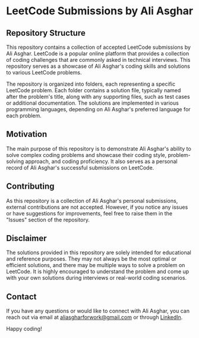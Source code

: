 # LeetCode Submissions by Ali Asghar

## Repository Structure

This repository contains a collection of accepted LeetCode submissions by Ali Asghar. LeetCode is a popular online platform that provides a collection of coding challenges that are commonly asked in technical interviews. This repository serves as a showcase of Ali Asghar's coding skills and solutions to various LeetCode problems.

The repository is organized into folders, each representing a specific LeetCode problem. Each folder contains a solution file, typically named after the problem's title, along with any supporting files, such as test cases or additional documentation. The solutions are implemented in various programming languages, depending on Ali Asghar's preferred language for each problem.

## Motivation

The main purpose of this repository is to demonstrate Ali Asghar's ability to solve complex coding problems and showcase their coding style, problem-solving approach, and coding proficiency. It also serves as a personal record of Ali Asghar's successful submissions on LeetCode.

## Contributing

As this repository is a collection of Ali Asghar's personal submissions, external contributions are not accepted. However, if you notice any issues or have suggestions for improvements, feel free to raise them in the "Issues" section of the repository.

## Disclaimer

The solutions provided in this repository are solely intended for educational and reference purposes. They may not always be the most optimal or efficient solutions, and there may be multiple ways to solve a problem on LeetCode. It is highly encouraged to understand the problem and come up with your own solutions during interviews or real-world coding scenarios.

## Contact

If you have any questions or would like to connect with Ali Asghar, you can reach out via email at [aliasgharforwork@gmail.com](mailto:aliasgharforwork@gmail.com) or through [LinkedIn](https://www.linkedin.com/in/ialiasgharkhan/).

Happy coding!
